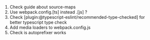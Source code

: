 1. Check guide about source-maps
2. Use webpack.config.[ts] instead .[js] ?
3. Check [plugin:@typescript-eslint/recommended-type-checked] for better typescript type check
4. Add media loaders to webpack.config.js
5. Check is autoprefixer works